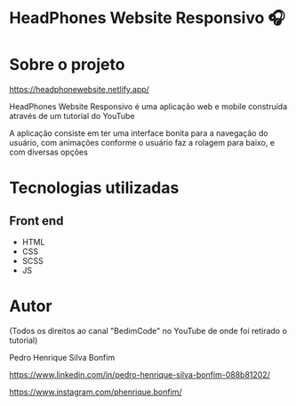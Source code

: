 # HeadPhones Website Responsivo 🎧

# Sobre o projeto

https://headphonewebsite.netlify.app/

HeadPhones Website Responsivo é uma aplicação web e mobile construída através de um tutorial do YouTube

A aplicação consiste em ter uma interface bonita para a navegação do usuário, com animações conforme o usuário faz a rolagem para baixo, e com diversas opções 

# Tecnologias utilizadas
## Front end
- HTML 
- CSS
- SCSS
- JS

# Autor

(Todos os direitos ao canal "BedimCode" no YouTube de onde foi retirado o tutorial)

Pedro Henrique Silva Bonfim

https://www.linkedin.com/in/pedro-henrique-silva-bonfim-088b81202/

https://www.instagram.com/phenrique.bonfim/
